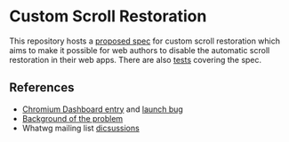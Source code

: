 # Custom Scroll Restoration
This repository hosts a [proposed spec][spec] for custom scroll restoration which aims to
make it possible for web authors to disable the automatic scroll restoration in their
web apps. There are also [tests][tests] covering the spec.

## References

* [Chromium Dashboard entry][dashboard] and [launch bug][crbug]
* [Background of the problem][background]
* Whatwg mailing list [dicsussions][whtwg-dicsussion]

[spec]: http://majido.github.io/scroll-restoration-proposal/history-based-api.html
[tests]: http://majido.github.io/scroll-restoration-proposal/tests/
[dashboard]: https://www.chromestatus.com/features/5657284784947200
[crbug]: https://code.google.com/p/chromium/issues/detail?id=477353
[whtwg-dicsussion]: https://lists.w3.org/Archives/Public/public-whatwg-archive/2015May/0063.html
[background]: http://majido.github.io/scroll-restoration-proposal